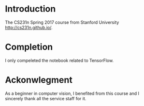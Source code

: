 # Introduction
The CS231n Spring 2017 course from Stanford University http://cs231n.github.io/.

# Completion
I only compeleted the notebook related to TensorFlow.

# Ackonwlegment
As a beginner in computer vision, I benefited from this course and I sincerely thank all the service staff for it.
